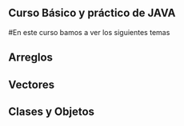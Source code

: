 ## Curso Básico y práctico de JAVA
#En este curso bamos a ver los siguientes temas
## Arreglos
## Vectores
## Clases y Objetos
